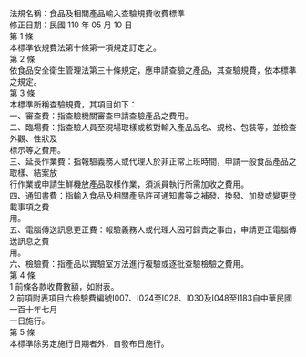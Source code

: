 法規名稱：食品及相關產品輸入查驗規費收費標準  
修正日期：民國 110 年 05 月 10 日  
第 1 條  
本標準依規費法第十條第一項規定訂定之。  
第 2 條  
依食品安全衛生管理法第三十條規定，應申請查驗之產品，其查驗規費，依本標準之規定。  
第 3 條  
本標準所稱查驗規費，其項目如下：  
一、審查費：指查驗機關審查申請查驗產品之費用。  
二、臨場費：指查驗人員至現場取樣或核對輸入產品品名、規格、包裝等，並檢查外觀、性狀及  
標示等之費用。  
三、延長作業費：指報驗義務人或代理人於非正常上班時間，申請一般食品產品之取樣、結案放  
行作業或申請生鮮機放產品取樣作業，須派員執行所需加收之費用。  
四、通知書費：指輸入食品及相關產品許可通知書等之補發、換發、加發或變更登載事項之費  
用。  
五、電腦傳送訊息更正費：報驗義務人或代理人因可歸責之事由，申請更正電腦傳送訊息之費  
用。  
六、檢驗費：指產品以實驗室方法進行複驗或逐批查驗檢驗之費用。  
第 4 條  
1 前條各款收費數額，如附表。  
2 前項附表項目六檢驗費編號I007、I024至I028、I030及I048至I183自中華民國一百十年七月  
一日施行。  
第 5 條  
本標準除另定施行日期者外，自發布日施行。  


